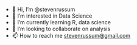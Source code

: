 - 👋 Hi, I’m @stevenrussum
- 👀 I’m interested in Data Science
- 🌱 I’m currently learning R, data science
- 💞️ I’m looking to collaborate on analysis
- 📫 How to reach me stevenrussum@gmail.com

<!---
stevenrussum/stevenrussum is a ✨ special ✨ repository because its `README.md` (this file) appears on your GitHub profile.
You can click the Preview link to take a look at your changes.
--->
